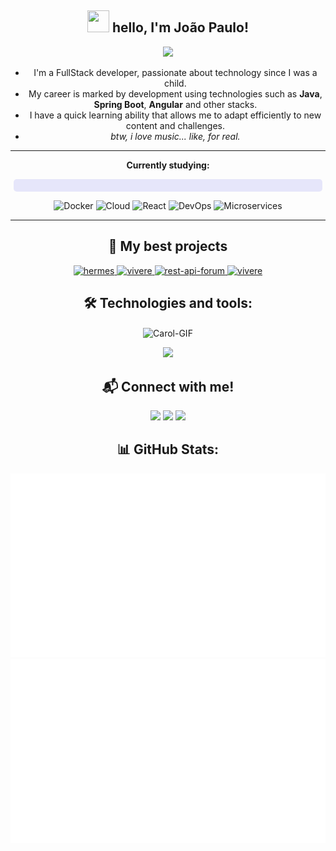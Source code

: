 <div align="center">
<div align="center">
  
## <img src="https://media.giphy.com/media/hvRJCLFzcasrR4ia7z/giphy.gif" width="35px" height="35px"> hello, I'm João Paulo! </h2>
  <img src="https://readme-typing-svg.herokuapp.com?font=font=Fugaz+One&pause=300&color=007bff&center=true&width=400&lines=Information+Systems;Backend+Developer;DevOps"/>
  
- I'm a FullStack developer, passionate about technology since I was a child.
- My career is marked by development using technologies such as **Java**, **Spring Boot**, **Angular** and other stacks.  
- I have a quick learning ability that allows me to adapt efficiently to new content and challenges.
- _btw, i love music... like, for real._
---

**Currently studying:**  
<p align="center" style="margin: 5px; font-size: 16px; color: #333; background-color: #e6e6fa; padding: 10px; border-radius: 5px;">
  
  ![Docker](https://img.shields.io/badge/Docker-0db7ed?style=for-the-badge&logo=docker&logoColor=white)
  ![Cloud](https://img.shields.io/badge/Cloud-orange?style=for-the-badge&logo=googlecloud&logoColor=white)
  ![React](https://img.shields.io/badge/React-20232A?style=for-the-badge&logo=react&logoColor=61DAFB)
  ![DevOps](https://img.shields.io/badge/DevOps-363535?style=for-the-badge&logo=kubernetes&logoColor=white)
  ![Microservices](https://img.shields.io/badge/Microservices-purple?style=for-the-badge&logoColor=white)

</p>

---
</div>

## 📘 My best projects
<p align="center">


<a href="https://github.com/J0aoPaulo/hermes">
<picture>
  <source media="(prefers-color-scheme: dark)" srcset="https://denvercoder1-github-readme-stats.vercel.app/api/pin/?username=J0aoPaulo&repo=hermes&theme=react&bg_color=00000f&title_color=007bff&icon_color=F8D866&hide_border=true&show_icons=true">
  <img width="272" height="135" alt="hermes" src="https://denvercoder1-github-readme-stats.vercel.app/api/pin/?username=J0aoPaulo&repo=hermes&theme=react&bg_color=f6f8fa&title_color=007bff&icon_color=F8D866&hide_border=true&show_icons=false&text_color=000000">
</picture>
</a>

<a href="https://github.com/J0aoPaulo/vivere-front">
    <picture>
      <source media="(prefers-color-scheme: dark)" srcset="https://denvercoder1-github-readme-stats.vercel.app/api/pin/?username=J0aoPaulo&repo=vivere-front&theme=react&bg_color=00000f&title_color=007bff&icon_color=F8D866&hide_border=true&show_icons=true">
      <img width="272" height="135" alt="vivere" src="https://denvercoder1-github-readme-stats.vercel.app/api/pin/?username=J0aoPaulo&repo=vivere-front&theme=react&bg_color=f6f8fa&title_color=007bff&icon_color=F8D866&hide_border=true&show_icons=true&text_color=000000">
    </picture>
</a>

<a href="https://github.com/J0aoPaulo/rest-api-forum">
    <picture>
      <source media="(prefers-color-scheme: dark)" srcset="https://denvercoder1-github-readme-stats.vercel.app/api/pin/?username=J0aoPaulo&repo=rest-api-forum&theme=react&bg_color=00000f&title_color=007bff&icon_color=F8D866&hide_border=true&show_icons=true">
      <img width="272" height="135" alt="rest-api-forum" src="https://denvercoder1-github-readme-stats.vercel.app/api/pin/?username=J0aoPaulo&repo=rest-api-forum&theme=react&bg_color=f6f8fa&title_color=007bff&icon_color=F8D866&hide_border=true&show_icons=false&text_color=000000">
    </picture>
  </a>
  
  <a href="https://github.com/J0aoPaulo/vivere-back">
    <picture>
      <source media="(prefers-color-scheme: dark)" srcset="https://denvercoder1-github-readme-stats.vercel.app/api/pin/?username=J0aoPaulo&repo=vivere-back&theme=react&bg_color=00000f&title_color=007bff&icon_color=F8D866&hide_border=true&show_icons=true">
      <img width="272" height="135" alt="vivere" src="https://denvercoder1-github-readme-stats.vercel.app/api/pin/?username=J0aoPaulo&repo=vivere-back&theme=react&bg_color=f6f8fa&title_color=007bff&icon_color=F8D866&hide_border=true&show_icons=true&text_color=000000">
    </picture>
    
</a>
</a>
<p/>

## 🛠 Technologies and tools:

<img align="center" alt="Carol-GIF" height="120" width="130" src="https://i.pinimg.com/originals/1a/56/ea/1a56eaaaf78869d7c6e0e620b2b98394.gif">

<p align="center">
  <a href="https://skillicons.dev">
    <img src="https://skillicons.dev/icons?i=java,spring,hibernate,postgresql,mysql,ubuntu,react,sqlite,css,cpp,docker,javascript,html,git&perline=7" />
  </a>
</p>

## 📬 Connect with me! 
</div>
  <div align="center">
    <a href="https://www.instagram.com/_ojoao.almeida/" target="_blank"> <img src="https://img.shields.io/badge/Instagram-E4405F?style=for-the-badge&logo=instagram&logoColor=white" target="_blank"></a>
      <a href="https://www.linkedin.com/in/joaopaulo23/" target="_blank"> <img src="https://img.shields.io/badge/LinkedIn-0077B5?style=for-the-badge&logo=linkedin&logoColor=white" target="_blank"></a>
    <a href="mailto:contato.joaopaulodeveloper@gmail.com"> <img src="https://img.shields.io/badge/Gmail-D14836?style=for-the-badge&logo=gmail&logoColor=white" target="_blank"></a>

## 📊 GitHub Stats:
![](https://raw.githubusercontent.com/J0aoPaulo/github-stats/master/generated/overview.svg#gh-dark-mode-only)
![](https://raw.githubusercontent.com/J0aoPaulo/github-stats/master/generated/languages.svg#gh-dark-mode-only)
</div>
